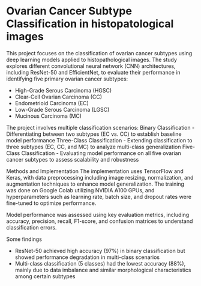 # Ovarian Cancer Subtype Classification in histopatological images

This project focuses on the classification of ovarian cancer subtypes using deep learning models applied to histopathological images. The study explores different convolutional neural network (CNN) architectures, including ResNet-50 and EfficientNet, to evaluate their performance in identifying five primary ovarian cancer subtypes:

- High-Grade Serous Carcinoma (HGSC)
- Clear-Cell Ovarian Carcinoma (CC)
- Endometrioid Carcinoma (EC)
- Low-Grade Serous Carcinoma (LGSC)
- Mucinous Carcinoma (MC)

The project involves multiple classification scenarios:
Binary Classification - Differentiating between two subtypes (EC vs. CC) to establish baseline model performance
Three-Class Classification - Extending classification to three subtypes (EC, CC, and MC) to analyze multi-class generalization
Five-Class Classification - Evaluating model performance on all five ovarian cancer subtypes to assess scalability and robustness

Methods and Implementation
The implementation uses TensorFlow and Keras, with data preprocessing including image resizing, normalization, and augmentation techniques to enhance model generalization. The training was done on Google Colab utilizing NVIDIA A100 GPUs, and hyperparameters such as learning rate, batch size, and dropout rates were fine-tuned to optimize performance.

Model performance was assessed using key evaluation metrics, including accuracy, precision, recall, F1-score, and confusion matrices to understand classification errors.

Some findings
- ResNet-50 achieved high accuracy (97%) in binary classification but showed performance degradation in multi-class scenarios
- Multi-class classification (5 classes) had the lowest accuracy (88%), mainly due to data imbalance and similar morphological characteristics among certain subtypes
